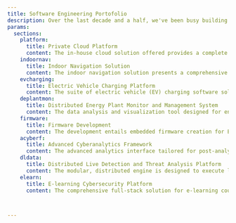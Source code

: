 ```yaml
---
title: Software Engineering Portofolio
description: Over the last decade and a half, we've been busy building advanced solutions in the IT industry. Some of those include a **Private Cloud Platform**, a **Distributed Live Detection and Threat Analysis Platform**, a **Distributed Energy Plant Monitor and Management System** and may others...​
params:
  sections:
    platform: 
      title: Private Cloud Platform
      content: The in-house cloud solution offered provides a complete package for managing customer tenants, applications, hardware, and configurations. It operates on a service-based model, ensuring each component functions independently and communicates securely through APIs. A centralized authentication system governs access control. Notable features include real-time monitoring, configuration adjustments, application customization, and comprehensive identity management control.
    indoornav:
      title: Indoor Navigation Solution
      content: The indoor navigation solution presents a comprehensive system for real-time internal navigation, encompassing internal flow routing and dynamic exit path calculation. Its core function is to furnish vital life-saving information during emergencies within confined spaces. Furthermore, the solution facilitates the storage and post-visualization of registered pathways, oversees customer tenants and environment management, and supports active monitoring requests for designated environments.
    evcharging:
      title: Electric Vehicle Charging Platform
      content: The suite of electric vehicle (EV) charging software solutions encompasses middleware and backend functionalities tailored for comprehensive system operation. These features encompass payment systems, billing processes, user management, content management system (CMS) interactions, user authentication protocols, end-user notification management, electric vehicle recharge lifecycle oversight, back-office management portal facilitation, and provision of end-user applications and web applications.
    deplantmon:
      title: Distributed Energy Plant Monitor and Management System
      content: The data analysis and visualization tool designed for energy plants prioritizes real-time retrieval of sensor data, calculation of key performance indicators (KPIs) based on energy dynamics and metrics, and the creation of fully customizable dashboards and widgets for precise visualizations.
    firmware:
      title: Firmware Development​
      content: The development entails embedded firmware creation for ESP-32 and STM32 platforms, integrating various sensors such as temperature, pressure, humidity, light detection, and audio detection. Connectivity is established through Bluetooth Low Energy (BLE) and Standard WiFi (2.4GHz/5GHz), while communication protocols employed include HTTPS, MQTT, and CoAP.
    acyberf: 
      title: Advanced Cyberanalytics Framework
      content: The advanced analytics interface tailored for post-analysis of network security data flows and security incident reporting provides users with the capability to construct custom dashboards for data visualization. It enables the definition of sophisticated automated agents dedicated to data processing for post-analysis and automated decision-making. Furthermore, the platform facilitates big data correlation and aggregation to enhance insights and efficiencies.
    dldata:
      title: Distributed Live Detection and Threat Analysis Platform
      content: The modular, distributed engine is designed to execute live threat analysis utilizing high-interaction honeypots. Offering versatility, it can function as either an advanced high-interaction honeypot or a dynamic analysis engine system. Key features include real-time monitoring of attacks with comprehensive attack geo-localization and visualization capabilities, support for console commands, tracking filesystem modifications, and monitoring network packet activity. Additionally, the system ensures persistent data storage of conducted attacks and provides tools for data analysis and report generation. It supports a range of widely used protocols including SSH, Telnet, FTP, HTTP, and SMB.
    elearn:
      title: E-learning Cybersecurity Platform
      content: The comprehensive full-stack solution for e-learning courses emphasizes cyber security training and hands-on learning experiences. Users can define courses and manage students while dynamically generating training environments featuring meticulously crafted vulnerabilities and ready-to-play capture-the-flag challenges.



---
```


